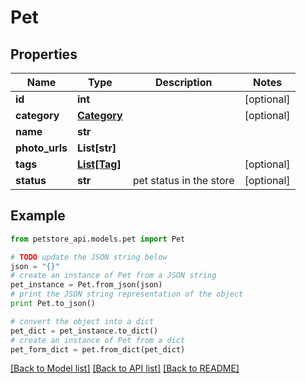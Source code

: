 # Pet


## Properties

Name | Type | Description | Notes
------------ | ------------- | ------------- | -------------
**id** | **int** |  | [optional] 
**category** | [**Category**](Category.md) |  | [optional] 
**name** | **str** |  | 
**photo_urls** | **List[str]** |  | 
**tags** | [**List[Tag]**](Tag.md) |  | [optional] 
**status** | **str** | pet status in the store | [optional] 

## Example

```python
from petstore_api.models.pet import Pet

# TODO update the JSON string below
json = "{}"
# create an instance of Pet from a JSON string
pet_instance = Pet.from_json(json)
# print the JSON string representation of the object
print Pet.to_json()

# convert the object into a dict
pet_dict = pet_instance.to_dict()
# create an instance of Pet from a dict
pet_form_dict = pet.from_dict(pet_dict)
```
[[Back to Model list]](../README.md#documentation-for-models) [[Back to API list]](../README.md#documentation-for-api-endpoints) [[Back to README]](../README.md)


